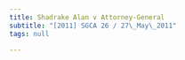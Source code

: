 ```yaml
---
title: Shadrake Alan v Attorney-General
subtitle: "[2011] SGCA 26 / 27\_May\_2011"
tags: null

---
```


